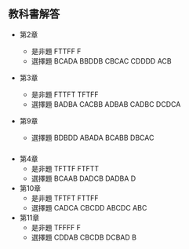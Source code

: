 

## 教科書解答

- 第2章
  - 是非題  FTTFF F
  - 選擇題  BCADA BBDDB CBCAC CDDDD ACB

- 第3章
  - 是非題  FTTFT TFTFF
  - 選擇題  BADBA CACBB ADBAB CADBC DCDCA

- 第9章
  - 選擇題  BDBDD ABADA BCABB DBCAC
###
- 第4章
  - 是非題  TFTTF FTFTT
  - 選擇題  BCAAB DADCB DADBA D
- 第10章
  - 是非題  TFTFT FTTFF
  - 選擇題  CADCA CBCDD ABCDC ABC
- 第11章
  - 是非題  TFFFF F
  - 選擇題  CDDAB CBCDB DCBAD B
